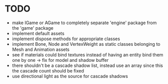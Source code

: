 # TODO

- make IGame or AGame to completely separate 'engine' package from the 'game' package
- implement default assets
- implement dispose methods for appropriate classes
- implement Bone, Node and VertexWeight as static classes belonging to Mesh and Animation assets
- see if materials could bind textures instead of having an entity bind them one by one
	-> fix for model and shadow buffer
- there shouldn't be a cascade shadow list, instead use an array since this the cascade count should be fixed
- use directional light as the source for cascade shadows
